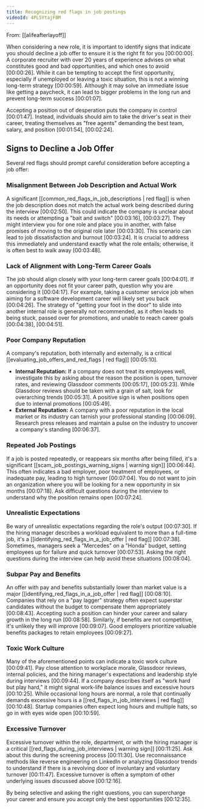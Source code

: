 ```yaml
---
title: Recognizing red flags in job postings
videoId: 4PL5YtajF8M
---
```


From: [[alifeafterlayoff]] <br/> 

When considering a new role, it is important to identify signs that indicate you should decline a job offer to ensure it is the right fit for you [00:00:00]. A corporate recruiter with over 20 years of experience advises on what constitutes good and bad opportunities, and which ones to avoid [00:00:26]. While it can be tempting to accept the first opportunity, especially if unemployed or leaving a toxic situation, this is not a winning long-term strategy [00:00:59]. Although it may solve an immediate issue like getting a paycheck, it can lead to bigger problems in the long run and prevent long-term success [00:01:07].

Accepting a position out of desperation puts the company in control [00:01:47]. Instead, individuals should aim to take the driver's seat in their career, treating themselves as "free agents" demanding the best team, salary, and position [00:01:54], [00:02:24].

## Signs to Decline a Job Offer

Several red flags should prompt careful consideration before accepting a job offer:

### Misalignment Between Job Description and Actual Work
A significant [[common_red_flags_in_job_descriptions | red flag]] is when the job description does not match the actual work being described during the interview [00:02:50]. This could indicate the company is unclear about its needs or attempting a "bait and switch" [00:03:16], [00:03:27]. They might interview you for one role and place you in another, with false promises of moving to the original role later [00:03:30]. This scenario can lead to job dissatisfaction and burnout [00:03:24]. It is crucial to address this immediately and understand exactly what the role entails; otherwise, it is often best to walk away [00:03:48].

### Lack of Alignment with Long-Term Career Goals
The job should align closely with your long-term career goals [00:04:01]. If an opportunity does not fit your career path, question why you are considering it [00:04:17]. For example, taking a customer service job when aiming for a software development career will likely set you back [00:04:26]. The strategy of "getting your foot in the door" to slide into another internal role is generally not recommended, as it often leads to being stuck, passed over for promotions, and unable to reach career goals [00:04:38], [00:04:51].

### Poor Company Reputation
A company's reputation, both internally and externally, is a critical [[evaluating_job_offers_and_red_flags | red flag]] [00:05:10].
*   **Internal Reputation:** If a company does not treat its employees well, investigate this by asking about the reason the position is open, turnover rates, and reviewing Glassdoor comments [00:05:17], [00:05:23]. While Glassdoor reviews should be taken with a grain of salt, look for overarching trends [00:05:31]. A positive sign is when positions open due to internal promotions [00:05:49].
*   **External Reputation:** A company with a poor reputation in the local market or its industry can tarnish your professional standing [00:06:09]. Research press releases and maintain a pulse on the industry to uncover a company's standing [00:06:37].

### Repeated Job Postings
If a job is posted repeatedly, or reappears six months after being filled, it's a significant [[scam_job_postings_warning_signs | warning sign]] [00:06:44]. This often indicates a bad employer, poor treatment of employees, or inadequate pay, leading to high turnover [00:07:04]. You do not want to join an organization where you will be looking for a new opportunity in six months [00:07:18]. Ask difficult questions during the interview to understand why the position remains open [00:07:24].

### Unrealistic Expectations
Be wary of unrealistic expectations regarding the role's output [00:07:30]. If the hiring manager describes a workload equivalent to more than a full-time job, it's a [[identifying_red_flags_in_a_job_offer | red flag]] [00:07:38]. Sometimes, managers seek a "Mercedes" on a "Honda" budget, setting employees up for failure and quick turnover [00:07:53]. Asking the right questions during the interview can help avoid these situations [00:08:04].

### Subpar Pay and Benefits
An offer with pay and benefits substantially lower than market value is a major [[identifying_red_flags_in_a_job_offer | red flag]] [00:08:10]. Companies that rely on a "pay lagger" strategy often expect superstar candidates without the budget to compensate them appropriately [00:08:43]. Accepting such a position can hinder your career and salary growth in the long run [00:08:58]. Similarly, if benefits are not competitive, it's unlikely they will improve [00:09:07]. Good employers prioritize valuable benefits packages to retain employees [00:09:27].

### Toxic Work Culture
Many of the aforementioned points can indicate a toxic work culture [00:09:41]. Pay close attention to workplace morale, Glassdoor reviews, internal policies, and the hiring manager's expectations and leadership style during interviews [00:09:44]. If a company describes itself as "work hard but play hard," it might signal work-life balance issues and excessive hours [00:10:25]. While occasional long hours are normal, a role that continually demands excessive hours is a [[red_flags_in_job_interviews | red flag]] [00:10:48]. Startup companies often expect long hours and multiple hats, so go in with eyes wide open [00:10:59].

### Excessive Turnover
Excessive turnover within the role, department, or with the hiring manager is a critical [[red_flags_during_job_interviews | warning sign]] [00:11:25]. Ask about this during the screening process [00:11:30]. Use reconnaissance methods like reverse engineering on LinkedIn or analyzing Glassdoor trends to understand if there is a revolving door of involuntary and voluntary turnover [00:11:47]. Excessive turnover is often a symptom of other underlying issues discussed above [00:12:16].

By being selective and asking the right questions, you can supercharge your career and ensure you accept only the best opportunities [00:12:35].